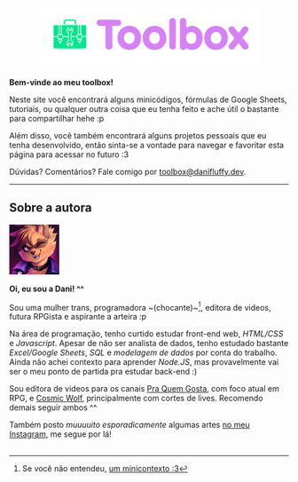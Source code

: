 <style>
    .menu-title {
        opacity: 0;
    }
</style>

<h1 style="text-align: center">
    <img style="max-height: 100px" src="./theme/logo.png" alt="Toolbox">
</h1>

**Bem-vinde ao meu toolbox!**

Neste site você encontrará alguns minicódigos, fórmulas de Google Sheets, tutoriais, ou qualquer outra coisa que eu tenha feito e ache útil o bastante para compartilhar hehe :p

Além disso, você também encontrará alguns projetos pessoais que eu tenha desenvolvido, então sinta-se a vontade para navegar e favoritar esta página para acessar no futuro :3

Dúvidas? Comentários? Fale comigo por [toolbox@danifluffy.dev](mailto:toolbox@danifluffy.dev).

---

## Sobre a autora

<img class="left" style="width:90px; margin-right: 15px" src="./theme/icon.jpg">

**Oi, eu sou a Dani! ^^**

Sou uma mulher trans, programadora ~(chocante)~[^1], editora de videos, futura RPGista e aspirante a arteira :p

Na área de programação, tenho curtido estudar front-end web, _HTML/CSS_ e _Javascript_. Apesar de não ser analista de dados, tenho estudado bastante _Excel/Google Sheets_, _SQL_ e _modelagem de dados_ por conta do trabalho. Ainda não achei contexto para aprender _Node.JS_, mas provavelmente vai ser o meu ponto de partida pra estudar back-end :)

Sou editora de videos para os canais [Pra Quem Gosta](https://www.youtube.com/c/PraQuemGosta), com foco atual em RPG, e [Cosmic Wolf](https://www.youtube.com/@CosmicWolf_Arts), principalmente com cortes de lives. Recomendo demais seguir ambos ^^

Também posto _muuuuito esporadicamente_ algumas artes [no meu Instagram](https://instagram.com/danifluffycat), me segue por lá!

## 

[^1]: Se você não entendeu, [um minicontexto :3](https://www.reddit.com/r/transprogrammer/comments/152ajf1/ig_its_time_for_my_to_start_studying_computer/)
